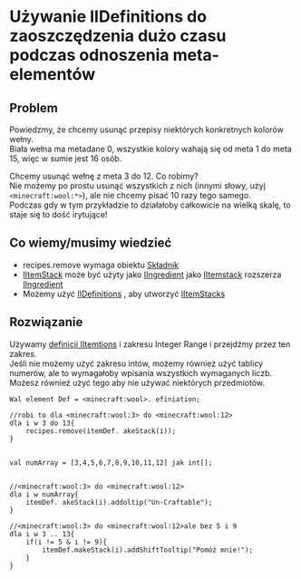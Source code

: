 # Używanie IIDefinitions do zaoszczędzenia dużo czasu podczas odnoszenia meta-elementów

## Problem

Powiedzmy, że chcemy usunąć przepisy niektórych konkretnych kolorów wełny.  
Biała wełna ma metadane 0, wszystkie kolory wahają się od meta 1 do meta 15, więc w sumie jest 16 osób.

Chcemy usunąć wełnę z meta 3 do 12. Co robimy?  
Nie możemy po prostu usunąć wszystkich z nich (innymi słowy, użyj `<minecraft:wool:*>`), ale nie chcemy pisać 10 razy tego samego.  
Podczas gdy w tym przykładzie to działałoby całkowicie na wielką skalę, to staje się to dość irytujące!

## Co wiemy/musimy wiedzieć

- recipes.remove wymaga obiektu [Składnik](/Vanilla/Variable_Types/IIngredient/)
- [IItemStack](/Vanilla/Items/IItemStack/) może być użyty jako [IIngredient](/Vanilla/Variable_Types/IIngredient/) jako [IItemstack](/Vanilla/Items/IItemStack/) rozszerza [IIngredient](/Vanilla/Variable_Types/IIngredient/)
- Możemy użyć [IIDefinitions](/Vanilla/Items/IItemDefinition/) , aby utworzyć [IItemStacks](/Vanilla/Items/IItemStack/)

## Rozwiązanie

Używamy [definicji IItemtions](/Vanilla/Items/IItemDefinition/) i zakresu Integer Range i przejdźmy przez ten zakres.  
Jeśli nie możemy użyć zakresu intów, możemy również użyć tablicy numerów, ale to wymagałoby wpisania wszystkich wymaganych liczb.  
Możesz również użyć tego aby nie używać niektórych przedmiotów.

```zenscript
Wal element Def = <minecraft:wool>. efiniation;

//robi to dla <minecraft:wool:3> do <minecraft:wool:12>
dla i w 3 do 13{
    recipes.remove(itemDef. akeStack(i));
}


val numArray = [3,4,5,6,7,8,9,10,11,12] jak int[];


//<minecraft:wool:3> do <minecraft:wool:12>
dla i w numArray{
    itemDef. akeStack(i).addoltip("Un-Craftable");
}

//<minecraft:wool:3> do <minecraft:wool:12>ale bez 5 i 9
dla i w 3 .. 13{
    if(i != 5 & i != 9){
        itemDef.makeStack(i).addShiftTooltip("Pomóż mnie!");
    }
}

```